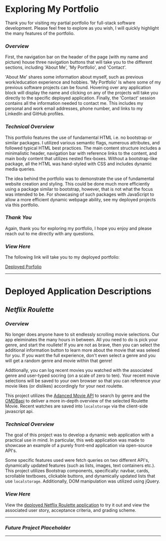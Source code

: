# Exploring My Portfolio

Thank you for visiting my partial portfolio for full-stack software development. Please feel free to explore as you wish, I will quickly highlight the many features of the portfolio. 

### _Overview_

First, the navigation bar on the header of the page (with my name and picture) house three navigation buttons that will take you to the different sections, including 'About Me', 'My Portfolio', and 'Contact'. 

'About Me' shares some information about myself, such as previous work/education experience and hobbies. 'My Portfolio' Is where some of my previous software projects can be found. Hovering over any application block will display the name and clicking on any of the projects will take you directly to the specific deployed application. Finally, the 'Contact' session contains all the information needed to contact me. This includes my personal and work email addresses, phone number, and links to my LinkedIn and GitHub profiles.

### _Technical Overview_

This portfolio features the use of fundamental HTML i.e. no bootstrap or similar packages. I utilized various semantic flags, numerous attributes, and followed typical HTML best practices. The main content structure includes a minimalistic header, navigation bar with reference links to the content,  and main body content that utilizes nested flex-boxes. Without a bootstrap-like package, all the HTML was hand-styled with CSS and includes dynamic media queries.

The idea behind the portfolio was to demonstrate the use of fundamental website creation and styling. This could be done much more efficiently using a package similar to bootstrap, however, that is not what the focus was intended to be. For showcasing of such packages with JavaScript to allow a more efficient dynamic webpage ability, see my deployed projects via this portfolio.

### _Thank You_

Again, thank you for exploring my portfolio, I hope you enjoy and please reach out to me directly with any questions.

### _View Here_

The following link will take you to my deployed portfolio:

[Deployed Porfolio](URL 'https://nflanner.github.io/Nolan_Flannery_HW2/')

---

# Deployed Application Descriptions


## _Netflix Roulette_

### _Overview_

No longer does anyone have to sit endlessly scrolling movie selections. Our app eleiminates the many hours in between. All you need to do is pick your genre, and start the roullete! If you are not as brave, then you can select the additional information button to learn more about the movie that was seleed for you. 
If you want the full experience, don't even select a genre and you will get a random genre and movie within that genre!

Addtionally, you can log recent movies you watched with the associated genre and user-typed socring (on a scale of zero to ten). Your recent movie selections will be saved to your own browser so that you can reference your movie likes (or dislikes) accordingly for your next roulette.

This project utilizes the [Adanced Movie API](https://advanced-movie-search.p.rapidapi.com) to search by genre and the [OMDBapi](http://omdapi.com/) to deliver a more in-depth overview of the selected Roulette Movie. Recent watches are saved into `localstorage`  via the client-side javascript api.

### _Technical Overview_

The goal of this project was to develop a dynamic web application with a practical use in mind. In particular, this web application was made to showcase an example of a purely front-end application via open-source API's.

Some specific features used were fetch queries on two different API's, dynamically updated features (such as lists, images, text containers etc.). This project utilizes Bootstrap components, specifically: navbar, cards, scrollable textboxes, clickable buttons, and dynamically updated lists that use `localstorage`. Additionally, DOM manipulation was utilized using jQuery.

### _View Here_

View the [deployed Netflix Roulette application](URL 'https://nflanner.github.io/project-1') to try it out and view the associated user story, acceptance criteria, and grading scheme.

---

### _Future Project Placeholder_



---

